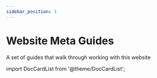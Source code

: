 ```yaml
---
sidebar_position: 1
---
```


# Website Meta Guides
A set of guides that walk through working with this website

import DocCardList from '@theme/DocCardList';

<DocCardList />